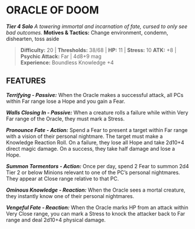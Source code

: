 ﻿---
tags:
  - Adversary
  - Creature
  - Statblock

name: 'ORACLE OF DOOM'
tier: 4
type: Solo
description: 'A towering immortal and incarnation of fate, cursed to only see bad outcomes.'
motives_and_tactics: 'Change environment, condemn, dishearten, toss aside'
difficulty: '20'
thresholds: '38/68'
hp: '11'
stress: '10'
atk: '+8'
attack: 'Psychic Attack'
range: 'Far'
damage: '4d8+9 mag'
experience:
  - 'Boundless Knowledge +4'
feats:
- name: 'Terrifying'
  type: 'Passive'
  text: 'When the Oracle makes a successful attack, all PCs within Far range lose a Hope and you gain a Fear.'
- name: 'Walls Closing In'
  type: 'Passive'
  text: 'When a creature rolls a failure while within Very Far range of the Oracle, they must mark a Stress.'
- name: 'Pronounce Fate'
  type: 'Action'
  text: 'Spend a Fear to present a target within Far range with a vision of their personal nightmare. The target must make a Knowledge Reaction Roll. On a failure, they lose all Hope and take 2d10+4 direct magic damage. On a success, they take half damage and lose a Hope.'
- name: 'Summon Tormentors'
  type: 'Action'
  text: 'Once per day, spend 2 Fear to summon 2d4 Tier 2 or below Minions relevant to one of the PC’s personal nightmares. They appear at Close range relative to that PC.'
- name: 'Ominous Knowledge'
  type: 'Reaction'
  text: 'When the Oracle sees a mortal creature, they instantly know one of their personal nightmares.'
- name: 'Vengeful Fate'
  type: 'Reaction'
  text: 'When the Oracle marks HP from an attack within Very Close range, you can mark a Stress to knock the attacker back to Far range and deal 2d10+4 physical damage.'
layout: Daggerheart Adversary
source: srd-adversary
statblock: true
---

# ORACLE OF DOOM

***Tier 4 Solo***
*A towering immortal and incarnation of fate, cursed to only see bad outcomes.*
**Motives & Tactics:** Change environment, condemn, dishearten, toss aside

> **Difficulty:** 20 | **Thresholds:** 38/68 | **HP:** 11 | **Stress:** 10
> **ATK:** +8 | **Psychic Attack:** Far | 4d8+9 mag  
> **Experience:** Boundless Knowledge +4

## FEATURES

***Terrifying - Passive:*** When the Oracle makes a successful attack, all PCs within Far range lose a Hope and you gain a Fear.

***Walls Closing In - Passive:*** When a creature rolls a failure while within Very Far range of the Oracle, they must mark a Stress.

***Pronounce Fate - Action:*** Spend a Fear to present a target within Far range with a vision of their personal nightmare. The target must make a Knowledge Reaction Roll. On a failure, they lose all Hope and take 2d10+4 direct magic damage. On a success, they take half damage and lose a Hope.

***Summon Tormentors - Action:*** Once per day, spend 2 Fear to summon 2d4 Tier 2 or below Minions relevant to one of the PC’s personal nightmares. They appear at Close range relative to that PC.

***Ominous Knowledge - Reaction:*** When the Oracle sees a mortal creature, they instantly know one of their personal nightmares.

***Vengeful Fate - Reaction:*** When the Oracle marks HP from an attack within Very Close range, you can mark a Stress to knock the attacker back to Far range and deal 2d10+4 physical damage.
